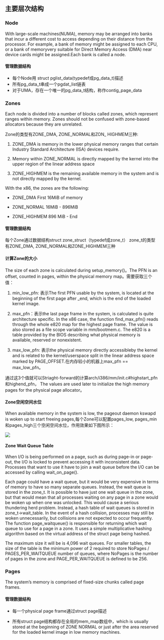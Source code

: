 ## 主要层次结构

### Node
With large-scale machines(NUMA), memory may be arranged into banks that  incur a different cost to access depending on their distance from the processor. For example, a bank of memory might be assigned to each CPU, or a bank of memoryvery suitable for Direct Memory Access (DMA) near device cards might be assigned.Each bank is called a node. 

#### 管理数据结构

- 每个Node用 struct pglist_data(typedef成pg_data_t)描述
- 所有pg_data_t串成一个pgdat_list链表
- 对于UMA，存在一个唯一的pg_data_t结构，称作contig_page_data


### Zones
Each node is divided into a number of blocks called zones, which represent ranges within memory. Zones should not be confused with zone-based allocators because they are unrelated. 

Zone的类型有ZONE_DMA, ZONE_NORMAL和ZON_ HIGHMEM三种:

1. ZONE_DMA is memory in the lower physical memory ranges that certain Industry Standard Architecture (ISA) devices require. 

2. Memory within ZONE_NORMAL is directly mapped by the kernel into the upper region of the linear address space
3. ZONE_HIGHMEM is the remaining available memory in the system and is not directly mapped by the kernel.

With the x86, the zones are the following:

- ZONE_DMA First 16MiB of memory

- ZONE_NORMAL 16MiB - 896MiB
- ZONE_HIGHMEM 896 MiB - End

#### 管理数据结构
每个Zone通过数据结构struct zone_struct（typedef成zone_t）
zone_t的类型有ZONE_DMA, ZONE_NORMAL和ZONE_HIGHMEM三种

#### 计算Zone的大小
The size of each zone is calculated during setup_memory()。The PFN is an offset, counted in pages, within the physical memory map。需要获取三个值：

1. min_low_pfn: 表示The first PFN usable by the system,  is located at the beginning of the first page after _end, which is the end of the loaded kernel image.

2. max_pfn：表示the last page frame in the system, is calculated is quite architecture specific. In the x86 case, the function find_max_pfn() reads through the whole e820 map for the highest page frame. The value is also stored as a file scope variable in mm/bootmem.c. The e820 is a table provided by the BIOS describing what physical memory is available, reserved or nonexistent.
3. max_low_pfn: 表示the physical memory directly accessibleby the kernel and is related to the kernel/userspace split in the linear address space marked by PAGE_OFFSET.在内存较小的机器上max_pfn == max_low_pfn。

通过这3个值就可以Striaght-forward的计算arch/i386/mm/init.c#highstart_pfn和highend_pfn， The values are used later to initialize the high memory pages for the physical page allocator。


#### Zone空闲空间水位
When available memory in the system is low, the pageout daemon kswapd is woken
up to start freeing pages,每个Zone可以配置pages_low, pages_min和pages_high三个空闲空间水位，作用效果如下图所示：

![](https://user-images.githubusercontent.com/1244560/50680267-06d4b500-1042-11e9-8c8d-2fee74a72de2.png)

#### Zone Wait Queue Table
When I/O is being performed on a page, such as during page-in or page-out, the I/O is locked to prevent accessing it with inconsistent data. Processes that want to use it have to join a wait queue before the I/O can be accessed by calling wait_on_page().

Each page could have a wait queue, but it would be very expensive in terms of memory to have so many separate queues. Instead, the wait queue is stored in the zone_t. It is possible to have just one wait queue in the zone, but that would mean that all processes waiting on any page in a zone would be woken up when one was unlocked. This would cause a serious thundering herd problem. Instead, a hash table of wait queues is stored in zone_t->wait_table. In the event of a hash collision, processes may still be woken unnecessarily, but collisions are not expected to occur frequently. The function page_waitqueue() is responsible for returning which wait queue to use for a page in a zone. It uses a simple multiplicative hashing algorithm based on the virtual address of the struct page being hashed.

The maximum size it will be is 4,096 wait queues. For smaller tables, the size of the table is the minimum power of 2 required to store NoPages / PAGES_PER_WAITQUEUE number of queues, where NoPages is the number of pages in the zone and PAGE_PER_WAITQUEUE is defined to be 256.


### Pages
The system’s memory is comprised of fixed-size chunks called page frames. 

#### 管理数据结构
- 每一个physical page frame通过struct page描述

- 所有struct page结构都存在全局的mem_map数组中，which is usually stored at the beginning of ZONE NORMAL or just after the area reserved for the loaded kernel image in low memory machines.

